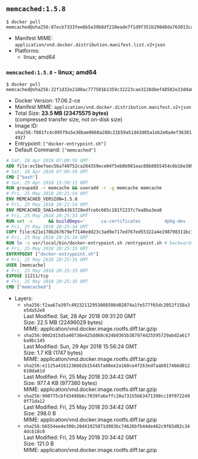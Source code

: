 ## `memcached:1.5.8`

```console
$ docker pull memcached@sha256:87ecb7333fee6b5a39b8df210eade7f1d9f351b298d0da763013ca0a76066f7a
```

-	Manifest MIME: `application/vnd.docker.distribution.manifest.list.v2+json`
-	Platforms:
	-	linux; amd64

### `memcached:1.5.8` - linux; amd64

```console
$ docker pull memcached@sha256:22f1d32e2100ac777501b1359c32223cae3228dbef48502e33dda03e00f96d9e
```

-	Docker Version: 17.06.2-ce
-	Manifest MIME: `application/vnd.docker.distribution.manifest.v2+json`
-	Total Size: **23.5 MB (23475575 bytes)**  
	(compressed transfer size, not on-disk size)
-	Image ID: `sha256:f881fc4c095f9a5e38bae0668a288c21b59a51d43d85a1eb2e0a4ef363814927`
-	Entrypoint: `["docker-entrypoint.sh"]`
-	Default Command: `["memcached"]`

```dockerfile
# Sat, 28 Apr 2018 07:09:59 GMT
ADD file:ec5be7eec56a749752ca284359ece04f5eb0b981eac08b8855454c6b16e3893c in / 
# Sat, 28 Apr 2018 07:09:59 GMT
CMD ["bash"]
# Sun, 29 Apr 2018 15:50:13 GMT
RUN groupadd -r memcache && useradd -r -g memcache memcache
# Fri, 25 May 2018 20:21:54 GMT
ENV MEMCACHED_VERSION=1.5.8
# Fri, 25 May 2018 20:21:54 GMT
ENV MEMCACHED_SHA1=8db4363728edfce6c665c181f2237c7ea8ba3ea8
# Fri, 25 May 2018 20:25:33 GMT
RUN set -x 		&& buildDeps=' 		ca-certificates 		dpkg-dev 		gcc 		libc6-dev 		libevent-dev 		libsasl2-dev 		make 		perl 		wget 	' 	&& apt-get update && apt-get install -y $buildDeps --no-install-recommends 	&& rm -rf /var/lib/apt/lists/* 		&& wget -O memcached.tar.gz "https://memcached.org/files/memcached-$MEMCACHED_VERSION.tar.gz" 	&& echo "$MEMCACHED_SHA1  memcached.tar.gz" | sha1sum -c - 	&& mkdir -p /usr/src/memcached 	&& tar -xzf memcached.tar.gz -C /usr/src/memcached --strip-components=1 	&& rm memcached.tar.gz 		&& cd /usr/src/memcached 		&& ./configure 		--build="$(dpkg-architecture --query DEB_BUILD_GNU_TYPE)" 		--enable-sasl 	&& make -j "$(nproc)" 		&& make test 	&& make install 		&& cd / && rm -rf /usr/src/memcached 		&& apt-mark manual 		libevent-2.0-5 		libsasl2-2 	&& apt-get purge -y --auto-remove $buildDeps 		&& memcached -V
# Fri, 25 May 2018 20:25:34 GMT
COPY file:621e178b267679ef7140edd23c3ad9e717ed767ed55322a4e198798311bc1d36 in /usr/local/bin/ 
# Fri, 25 May 2018 20:25:34 GMT
RUN ln -s usr/local/bin/docker-entrypoint.sh /entrypoint.sh # backwards compat
# Fri, 25 May 2018 20:25:35 GMT
ENTRYPOINT ["docker-entrypoint.sh"]
# Fri, 25 May 2018 20:25:35 GMT
USER [memcache]
# Fri, 25 May 2018 20:25:35 GMT
EXPOSE 11211/tcp
# Fri, 25 May 2018 20:25:35 GMT
CMD ["memcached"]
```

-	Layers:
	-	`sha256:f2aa67a397c49232112953088506d02074a1fe577f65dc2052f158a3e5da52e8`  
		Last Modified: Sat, 28 Apr 2018 09:31:20 GMT  
		Size: 22.5 MB (22496029 bytes)  
		MIME: application/vnd.docker.image.rootfs.diff.tar.gzip
	-	`sha256:00d2d15d5a40736e425dd68c624b0365b387974d25595729abd2a617ba9bc145`  
		Last Modified: Sun, 29 Apr 2018 15:56:24 GMT  
		Size: 1.7 KB (1747 bytes)  
		MIME: application/vnd.docker.image.rootfs.diff.tar.gzip
	-	`sha256:e1125a4161236662b15445fa80ee2a160ce4f263edfaab917466d012610da61d`  
		Last Modified: Fri, 25 May 2018 20:34:42 GMT  
		Size: 977.4 KB (977380 bytes)  
		MIME: application/vnd.docker.image.rootfs.diff.tar.gzip
	-	`sha256:990775cbfd3498b6c7039fa6effc20a73155b63471390cc19f0722490f71da12`  
		Last Modified: Fri, 25 May 2018 20:34:42 GMT  
		Size: 298.0 B  
		MIME: application/vnd.docker.image.rootfs.diff.tar.gzip
	-	`sha256:b6554ee4e390c20d41925071d983bc74626bfb44de482c9f65d02c344dcb18c0`  
		Last Modified: Fri, 25 May 2018 20:34:42 GMT  
		Size: 121.0 B  
		MIME: application/vnd.docker.image.rootfs.diff.tar.gzip
